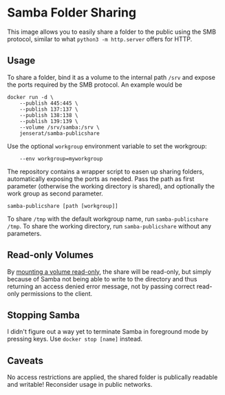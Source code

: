 # Samba Folder Sharing

This image allows you to easily share a folder to the public using the SMB protocol, similar to what `python3 -m http.server` offers for HTTP.

## Usage

To share a folder, bind it as a volume to the internal path `/srv` and expose the ports required by the SMB protocol. An example would be

	docker run -d \
		--publish 445:445 \
		--publish 137:137 \
		--publish 138:138 \
		--publish 139:139 \
		--volume /srv/samba:/srv \
		jenserat/samba-publicshare

Use the optional `workgroup` environment variable to set the workgroup:

		--env workgroup=myworkgroup

The repository contains a wrapper script to easen up sharing folders, automatically exposing the ports as needed. Pass the path as first parameter (otherwise the working directory is shared), and optionally the work group as second parameter.

	samba-publicshare [path [workgroup]]

To share `/tmp` with the default workgroup name, run `samba-publicshare /tmp`. To share the working directory, run `samba-publicshare` without any parameters.

## Read-only Volumes

By [mounting a volume read-only](https://docs.docker.com/userguide/dockervolumes/#mount-a-host-directory-as-a-data-volume), the share will be read-only, but simply because of Samba not being able to write to the directory and thus returning an access denied error message, not by passing correct read-only permissions to the client.

## Stopping Samba

I didn't figure out a way yet to terminate Samba in foreground mode by pressing keys. Use `docker stop [name]` instead.

## Caveats

No access restrictions are applied, the shared folder is publically readable and writable! Reconsider usage in public networks.
